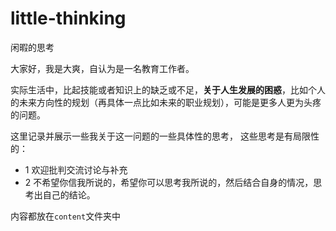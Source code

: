 # little-thinking
闲暇的思考

大家好，我是大爽，自认为是一名教育工作者。

实际生活中，比起技能或者知识上的缺乏或不足，**关于人生发展的困惑**，比如个人的未来方向性的规划（再具体一点比如未来的职业规划），可能是更多人更为头疼的问题。

这里记录并展示一些我关于这一问题的一些具体性的思考，
这些思考是有局限性的：
- 1 欢迎批判交流讨论与补充
- 2 不希望你信我所说的，希望你可以思考我所说的，然后结合自身的情况，思考出自己的结论。


内容都放在`content`文件夹中
